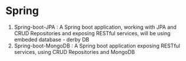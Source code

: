 # Spring

1) Spring-boot-JPA : A Spring boot application, working with JPA and CRUD Repositories and exposing RESTful services, will be using embeded database - derby DB
2) Spring-boot-MongoDB : A Spring boot application exposing RESTful services, using CRUD Repositories and MongoDB
